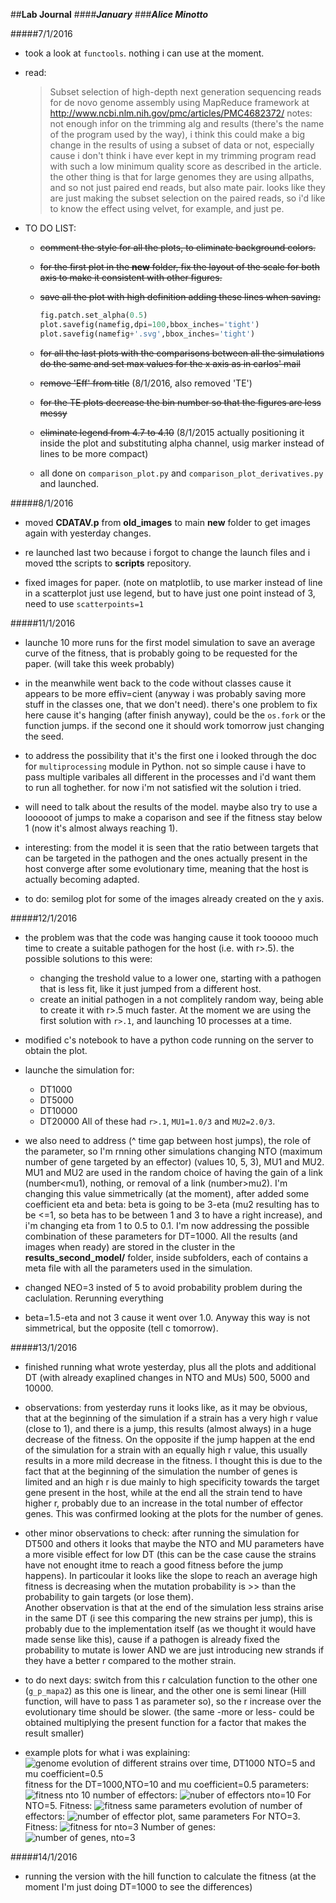 ##**Lab Journal**
####**_January_**
###**_Alice Minotto_**

#####7/1/2016

* took a look at <code>functools</code>. nothing i can use at the moment.  
* read:
  > Subset selection of high-depth next generation sequencing reads for de novo genome assembly using MapReduce framework
  at http://www.ncbi.nlm.nih.gov/pmc/articles/PMC4682372/
  notes: not enough infor on the trimming alg and results (there's the name of the program used by the way), i think this could make a big change in the results of using a subset of data or not, especially cause i don't think i have ever kept in my trimming program read with such a low minimum quality score as described in the article. the other thing is that for large genomes they are using allpaths, and so not just paired end reads, but also mate pair. looks like they are just making the subset selection on the paired reads, so i'd like to know the effect using velvet, for example, and just pe.

* TO DO LIST:
  * ~~comment the style for all the plots, to eliminate background colors.~~
  * ~~for the first plot in the **new** folder, fix the layout of the scale for both axis to make it consistent with other figures.~~
  * ~~save all the plot with high definition adding these lines when saving:~~
    ```python
    fig.patch.set_alpha(0.5)
    plot.savefig(namefig,dpi=100,bbox_inches='tight')
    plot.savefig(namefig+'.svg',bbox_inches='tight')
    ```
  * ~~for all the last plots with the comparisons between all the simulations do the same and set max values for the x axis as in carlos' mail~~
  * ~~remove 'Eff' from title~~ (8/1/2016, also removed 'TE')
  * ~~for the TE plots decrease the bin number so that the figures are less messy~~
  * ~~eliminate legend from 4.7 to 4.10~~ (8/1/2015 actually positioning it inside the plot and substituting alpha channel, usig marker instead of lines to be more compact)

  * all done on <code>comparison_plot.py</code> and <code>comparison_plot_derivatives.py</code> and launched.

#####8/1/2016

* moved **CDATAV.p** from **old_images** to main **new** folder to get images again with yesterday changes.

* re launched last two because i forgot to change the launch files and i moved tthe scripts to **scripts** repository.

* fixed images for paper. (note on matplotlib, to use marker instead of line in a scatterplot just use legend, but to have just one point instead of 3, need to use <code>scatterpoints=1</code>

#####11/1/2016

* launche 10 more runs for the first model simulation to save an average curve of the fitness, that is probably going to be requested for the paper. (will take this week probably)

* in the meanwhile went back to the code without classes cause it appears to be more effiv=cient (anyway i was probably saving more stuff in the classes one, that we don't need). there's one problem to fix here cause it's hanging (after finish anyway), could be the <code>os.fork</code> or the function jumps. if the second one it should work tomorrow just changing the seed.

* to address the possibility that it's the first one i looked through the doc for <code>multiprocessing</code> module in Python. not so simple cause i have to pass multiple varibales all different in the processes and i'd want them to run all toghether. for now i'm not satisfied wit the solution i tried.

* will need to talk about the results of the model. maybe also try to use a loooooot of jumps to make a coparison and see if the fitness stay below 1 (now it's almost always reaching 1).

* interesting: from the model it is seen that the ratio between targets that can be targeted in the pathogen and the ones actually present in the host converge after some evolutionary time, meaning that the host is actually becoming adapted.
* to do: semilog plot for some of the images already created on the y axis.

#####12/1/2016

* the problem was that the code was hanging cause it took tooooo much time to create a suitable pathogen for the host (i.e. with r>.5). the possible solutions to this were:
  * changing the treshold value to a lower one, starting with a pathogen that is less fit, like it just jumped from a different host.
  * create an initial pathogen in a not complitely random way, being able to create it with r>.5 much faster.
  At the moment we are using the first solution with <code>r>.1</code>, and launching 10 processes at a time.

* modified c's notebook to have a python code running on the server to obtain the plot.

* launche the simulation for:
  * DT1000
  * DT5000
  * DT10000
  * DT20000
  All of these had <code>r>.1</code>, <code>MU1=1.0/3</code> and <code>MU2=2.0/3</code>.

* we also need to address (^ time gap between host jumps), the role of the parameter, so I'm rnning other simulations changing NTO (maximum number of gene targeted by an effector) (values 10, 5, 3), MU1 and MU2. MU1 and MU2 are used in the random choice of having the gain of a link (number<mu1), nothing, or removal of a link (number>mu2). I'm changing this value simmetrically (at the moment), after added some coefficient eta and beta: beta is going to be 3-eta (mu2 resulting has to be <=1, so beta has to be between 1 and 3 to have a right increase), and i'm changing eta from 1 to 0.5 to 0.1.
  I'm now addressing the possible combination of these parameters for DT=1000. All the results (and images when ready) are stored in the cluster in the **results_second_model/** folder, inside subfolders, each of contains a meta file with all the parameters used in the simulation.

* changed NEO=3 insted of 5 to avoid probability problem during the caclulation. Rerunning everything

* beta=1.5-eta and not 3 cause it went over 1.0. Anyway this way is not simmetrical, but the opposite (tell c tomorrow).

#####13/1/2016

* finished running what wrote yesterday, plus all the plots and additional DT (with already exaplined changes in NTO and MUs) 500, 5000 and 10000.

* observations: from yesterday runs it looks like, as it may be obvious, that at the beginning of the simulation if a strain has a very high r value (close to 1), and there is a jump, this results (almost always) in a huge decrease of the fitness. On the opposite if the jump happen at the end of the simulation for a strain with an equally high r value, this usually results in a more mild decrease in the fitness. I thought this is due to the fact that at the beginning of the simulation the number of genes is limited and an high r is due mainly to high specificity towards the target gene present in the host, while at the end all the strain tend to have higher r, probably due to an increase in the total number of effector genes. This was confirmed looking at the plots for the number of genes.

* other minor observations to check: after running the simulation for DT500 and others it looks that maybe the NTO and MU parameters have a more visible effect for low DT (this can be the case cause the strains have not enought itme to reach a good fitness before the jump happens). In particoular it looks like the slope to reach an average high fitness is decreasing when the mutation probability is >> than the probability to gain targets (or lose them).  
  Another observation is that at the end of the simulation less strains arise in the same DT (i see this comparing the new strains per jump), this is probably due to the implementation itself (as we thought it would have made sense like this), cause if a pathogen is already fixed the probability to mutate is lower AND we are just introducing new strands if they have a better r compared to the mother strain.

* to do next days: switch from this r calculation function to the other one (<code>g_p_mapa2</code>) as this one is linear, and the other one is semi linear (Hill function, will have to pass 1 as parameter so), so the r increase over the evolutionary time should be slower. (the same -more or less- could be obtained multiplying the present function for a factor that makes the result smaller)

* example plots for what i was explaining:
  ![genome evolution of different strains over time, DT1000 NTO=5 and mu coefficient=0.5](https://www.dropbox.com/s/uze2hgccrszvdhw/0typevol_1000_5_05.png?dl=1)
  fitness for the DT=1000,NTO=10 and mu coefficient=0.5 parameters:
  ![fitness nto 10](https://www.dropbox.com/s/xeipvr5bomxf8bh/0rratestyp_1000_10_05.png?dl=1)
  number of effectors:
  ![nuber of effectors nto=10](https://www.dropbox.com/s/492bkblwv3bjd4r/0typngenevol_1000_10_05.png?dl=1)
  For NTO=5. Fitness:
  ![fitness same parameters](https://www.dropbox.com/s/whcwvfct6naqhjw/0rratestyp_1000_5_05.png?dl=1)
  evolution of number of effectors:
  ![number of effector plot, same parameters](https://www.dropbox.com/s/8sfl5ysz5gwwhb2/0typngenevol_1000_5_05.png?dl=1)
  For NTO=3. Fitness:
  ![fitness for nto=3](https://www.dropbox.com/s/pi4pftxclnqh5lp/1rratestyp_3_05.png?dl=1)
  Number of genes:
  ![number of genes, nto=3](https://www.dropbox.com/s/qkrsvaewbcygfi9/1typngenevol_3_05.png?dl=1)

#####14/1/2016

* running the version with the hill function to calculate the fitness (at the moment I'm just doing DT=1000 to see the differences)

